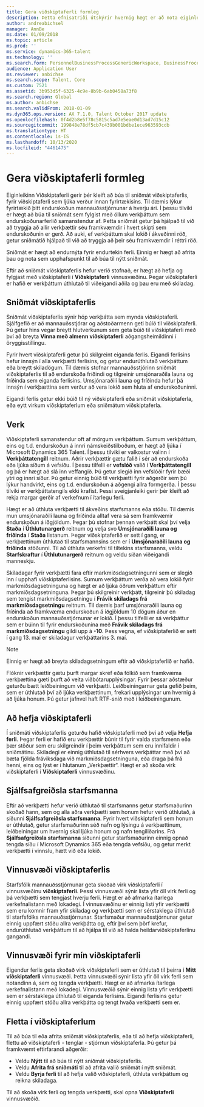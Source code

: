 ```yaml
---
title: Gera viðskiptaferli formleg
description: Þetta efnisatriði útskýrir hvernig hægt er að nota eiginleikann Viðskiptaferli til að búa til sniðmát viðskiptaferlis, fyrir ferli sem ljúka verður innan fyrirtækisins.
author: andreabichsel
manager: AnnBe
ms.date: 01/09/2018
ms.topic: article
ms.prod: ''
ms.service: dynamics-365-talent
ms.technology: ''
ms.search.form: PersonnelBusinessProcessGenericWorkspace, BusinessProcessGenericTemplateListpage, BusinessProcessGenericMyTemplates, BusinessProcessGroupAssignment
audience: Application User
ms.reviewer: anbichse
ms.search.scope: Talent, Core
ms.custom: 7521
ms.assetid: 3b953d5f-6325-4c9e-8b9b-6ab0458a73f8
ms.search.region: Global
ms.author: anbichse
ms.search.validFrom: 2018-01-09
ms.dyn365.ops.version: AX 7.1.0, Talent October 2017 update
ms.openlocfilehash: 0f4d2b8e5f78c5815c5ad7e5eae0d13ad7d15c12
ms.sourcegitcommit: 199848e78df5cb7c439b001bdbe1ece963593cdb
ms.translationtype: HT
ms.contentlocale: is-IS
ms.lasthandoff: 10/13/2020
ms.locfileid: "4461475"
---
```

# <a name="formalize-business-processes"></a>Gera viðskiptaferli formleg

Eiginleikinn Viðskiptaferli gerir þér kleift að búa til sniðmát viðskiptaferlis, fyrir viðskiptaferli sem ljúka verður innan fyrirtækisins. Til dæmis lýkur fyrirtækið þitt endurskoðun mannauðsstjórnunar á hverju ári. Í þessu tilviki er hægt að búa til sniðmát sem fylgist með öllum verkþáttum sem endurskoðunarferlið samanstendur af. Þetta sniðmát getur þá hjálpað til við að tryggja að allir verkþættir séu framkvæmdir í hvert skipti sem endurskoðunin er gerð. Að auki, ef verkþáttum skal lokið í ákveðinni röð, getur sniðmátið hjálpað til við að tryggja að þeir séu framkvæmdir í réttri röð.

Sniðmát er hægt að endurnýta fyrir endurtekin ferli. Einnig er hægt að afrita þau og nota sem upphafspunkt til að búa til nýtt sniðmát.

Eftir að sniðmát viðskiptaferlis hefur verið stofnað, er hægt að hefja og fylgjast með viðskiptaferli í **Viðskiptaferli** vinnusvæðinu. Þegar viðskiptaferli er hafið er verkþáttum úthlutað til viðeigandi aðila og þau eru með skiladag.

## <a name="business-process-templates"></a>Sniðmát viðskiptaferlis
Sniðmát viðskiptaferlis sýnir hóp verkþátta sem mynda viðskiptaferli. Sjálfgefið er að mannauðsstjórar og aðstoðarmenn geti búið til viðskiptaferli. Þú getur hins vegar breytt hlutverkunum sem geta búið til viðskiptaferli með því að breyta **Vinna með almenn viðskiptaferli** aðgangsheimildinni í öryggisstillingu.

Fyrir hvert viðskiptaferli getur þú skilgreint eiganda ferlis. Eigandi ferlisins hefur innsýn í alla verkþætti ferlisins, og getur endurúthlutað verkþáttum eða breytt skiladögum. Til dæmis stofnar mannauðsstjórinn sniðmát viðskiptaferlis til að endurskoða fríðindi og tilgreinir umsjónaraðila launa og fríðinda sem eiganda ferlisins. Umsjónaraðili launa og fríðinda hefur þá innsýn í verkþættina sem verður að vera lokið sem hluta af endurskoðuninni.

Eigandi ferlis getur ekki búið til ný viðskiptaferli eða sniðmát viðskiptaferla, eða eytt virkum viðskiptaferlum eða sniðmátum viðskiptaferla.

## <a name="tasks"></a>Verk
Viðskiptaferli samanstendur oft af mörgum verkþáttum. Sumum verkþáttum, eins og t.d. endurskoðun á innri námskeiðstilboðum, er hægt að ljúka í Microsoft Dynamics 365 Talent. Í þessu tilviki er valkostur valinn í **Verkþáttatengill** reitnum. Aðrir verkþættir gætu falið í sér að endurskoða eða ljúka síðum á vefsíðu. Í þessu tilfelli er **vefslóð** valið í **Verkþáttatengill** og þá er hægt að slá inn veffangið. Þú getur slegið inn vefslóðir fyrir bæði ytri og innri síður. Þú getur einnig búið til verkþætti fyrir aðgerðir sem þú lýkur handvirkt, eins og t.d. endurskoðun á aðgengi allra formgerða. Í þessu tilviki er verkþáttatengils ekki krafist. Þessi sveigjanleiki gerir þér kleift að rekja margar gerðir af verkefnum í ítarlegu ferli.

Hægt er að úthluta verkþætti til ákveðins starfsmanns eða stöðu. Til dæmis mun umsjónaraðili launa og fríðinda alltaf vera sá sem framkvæmir endurskoðun á iðgjöldum. Þegar þú stofnar þennan verkþátt skal því velja **Staða** í **Úthlutunargerð** reitnum og velja svo **Umsjónaraðili launa og fríðinda** í **Staða** listanum. Þegar viðskiptaferlið er sett í gang, er verkþættinum úthlutað til starfsmannsins sem er í **Umsjónaraðili launa og fríðinda** stöðunni. Til að úthluta verkefni til tiltekins starfsmanns, veldu **Starfskraftur** í **Úthlutunargerð** reitnum og veldu síðan viðeigandi manneskju.

Skiladagar fyrir verkþætti fara eftir markmiðsdagsetningunni sem er slegið inn í upphafi viðskiptaferlisins. Sumum verkþáttum verða að vera lokið fyrir markmiðsdagsetninguna og hægt er að ljúka öðrum verkþáttum eftir markmiðsdagsetninguna. Þegar þú skilgreinir verkþátt, tilgreinir þú skiladag sem tengist markmiðsdagsetningu í **Frávik skiladags frá markmiðsdagsetningu** reitnum. Til dæmis þarf umsjónaraðili launa og fríðinda að framkvæma endurskoðun á iðgjöldum 10 dögum áður en endurskoðun mannauðsstjórnunar er lokið. Í þessu tilfelli er sá verkþáttur sem er búinn til fyrir endurskoðunina með **Frávik skiladags frá markmiðsdagsetningu** gildi upp á **-10**. Þess vegna, ef viðskiptaferlið er sett í gang 13. maí er skiladagur verkþáttarins 3. maí.

> [!NOTE]
> Einnig er hægt að breyta skiladagsetningum eftir að viðskiptaferlið er hafið.

Flóknir verkþættir gætu þurft margar skref eða fólkið sem framkvæma verkþættina gæti þurft að veita viðbótarupplýsingar. Fyrir þessar aðstæður geturðu bætt leiðbeiningum við verkþætti. Leiðbeiningarnar geta gefið þeim, sem er úthlutað því að ljúka verkþættinum, frekari upplýsingar um hvernig á að ljúka honum. Þú getur jafnvel haft RTF-snið með í leiðbeiningunum.

## <a name="starting-a-business-process"></a>Að hefja viðskiptaferli
Í sniðmáti viðskiptaferlis geturðu hafið viðskiptaferli með því að velja **Hefja ferli**. Þegar ferli er hafið eru verkþættir búnir til fyrir valda starfsmenn eða þær stöður sem eru skilgreindir í þeim verkþáttum sem eru innifaldir í sniðmátinu. Skiladegi er einnig úthlutað til sérhvers verkþáttar með því að bæta fjölda fráviksdaga við markmiðsdagsetninguna, eða draga þá frá henni, eins og lýst er í hlutanum „Verkþættir“. Hægt er að skoða virk viðskiptaferli í **Viðskiptaferli** vinnusvæðinu.

## <a name="employee-self-service"></a>Sjálfsafgreiðsla starfsmanna
Eftir að verkþætti hefur verið úthlutað til starfsmanns getur starfsmaðurinn skoðað hann, sem og alla aðra verkþætti sem honum hefur verið úthlutað, á síðunni **Sjálfsafgreiðsla starfsmanna**. Fyrir hvert viðskiptaferli sem honum er úthlutað, getur starfsmaðurinn séð nafn og lýsingu á verkþættinum, leiðbeiningar um hvernig skal ljúka honum og nafn tengiliðarins. Frá **Sjálfsafgreiðsla starfsmanna** síðunni getur starfsmaðurinn einnig opnað tengda síðu í Microsoft Dynamics 365 eða tengda vefsíðu, og getur merkt verkþætti í vinnslu, hætt við eða lokið.

## <a name="business-process-workspace"></a>Vinnusvæði viðskiptaferlis
Starfsfólk mannauðsstjórnunar geta skoðað virk viðskiptaferli í vinnusvæðinu **viðskiptaferli**. Þessi vinnusvæði sýnir lista yfir öll virk ferli og þá verkþætti sem tengjast hverju ferli. Hægt er að afmarka ítarlega verkefnalistann með lokadegi. Í vinnusvæðinu er einnig listi yfir verkþætti sem eru komnir fram yfir skiladag og verkþætti sem er sérstaklega úthlutað til starfsfólks mannauðsstjórnunar. Starfsmaður mannauðsstjórnunar getur einnig uppfært stöðu allra verkþátta og, eftir því sem þörf krefur, endurúthlutað verkþáttum til að hjálpa til við að halda heildarviðskiptaferlinu gangandi.

## <a name="my-business-processes-workspace"></a>Vinnusvæði fyrir mín viðskiptaferli
Eigendur ferlis geta skoðað virk viðskiptaferli sem er úthlutað til þeirra í **Mitt viðskiptaferli** vinnusvæði. Þetta vinnusvæði sýnir lista yfir öll virk ferli sem notandinn á, sem og tengda verkþætti. Hægt er að afmarka ítarlega verkefnalistann með lokadegi. Vinnusvæðið sýnir einnig lista yfir verkþætti sem er sérstaklega úthlutað til eiganda ferlisins. Eigandi ferlisins getur einnig uppfært stöðu allra verkþátta og tengt hvaða verkþætti sem er.

## <a name="navigating-business-processes"></a>Fletta í viðskiptaferlum
Til að búa til eða afrita sniðmát viðskiptaferlis, eða til að hefja viðskiptaferli, flettu að viðskiptaferli - tenglar - stjórnun viðskiptaferla. Þú getur þá framkvæmt eftirfarandi aðgerðir:

- Veldu **Nýtt** til að búa til nýtt sniðmát viðskiptaferlis.
- Veldu **Afrita frá sniðmáti** til að afrita valið sniðmát í nýtt sniðmát.
- Veldu **Byrja ferli** til að hefja valið viðskiptaferli, úthluta verkþáttum og reikna skiladaga.

Til að skoða virk ferli og tengda verkþætti, skal opna **Viðskiptaferli** vinnusvæðið.

